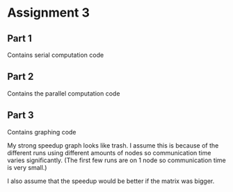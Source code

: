 # Assignment 3


## Part 1

Contains serial computation code

## Part 2

Contains the parallel computation code

## Part 3

Contains graphing code

My strong speedup graph looks like trash. I assume this is because of the different runs using different amounts of nodes so communication time varies significantly. (The first few runs are on 1 node so communication time is very small.)

I also assume that the speedup would be better if the matrix was bigger.